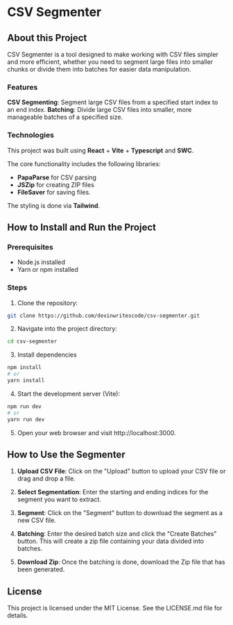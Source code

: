 # CSV Segmenter

## About this Project

CSV Segmenter is a tool designed to make working with CSV files simpler and more efficient, whether you need to segment large files into smaller chunks or divide them into batches for easier data manipulation.

### Features

**CSV Segmenting**: Segment large CSV files from a specified start index to an end index.
**Batching**: Divide large CSV files into smaller, more manageable batches of a specified size.

### Technologies

This project was built using **React** + **Vite** + **Typescript** and **SWC**.

The core functionality includes the following libraries:

- **PapaParse** for CSV parsing
- **JSZip** for creating ZIP files
- **FileSaver** for saving files.

The styling is done via **Tailwind**.

## How to Install and Run the Project

### Prerequisites

- Node.js installed
- Yarn or npm installed

### Steps

1. Clone the repository:

```bash
git clone https://github.com/devinwritescode/csv-segmenter.git
```

2. Navigate into the project directory:

```bash
cd csv-segmenter
```

3. Install dependencies

```bash
npm install
# or
yarn install
```

4. Start the development server (Vite):

```bash
npm run dev
# or
yarn run dev
```

5. Open your web browser and visit http://localhost:3000.

## How to Use the Segmenter

1. **Upload CSV File**: Click on the "Upload" button to upload your CSV file or drag and drop a file.

2. **Select Segmentation**: Enter the starting and ending indices for the segment you want to extract.

3. **Segment**: Click on the "Segment" button to download the segment as a new CSV file.

4. **Batching**: Enter the desired batch size and click the "Create Batches" button. This will create a zip file containing your data divided into batches.

5. **Download Zip**: Once the batching is done, download the Zip file that has been generated.

## License

This project is licensed under the MIT License. See the LICENSE.md file for details.
